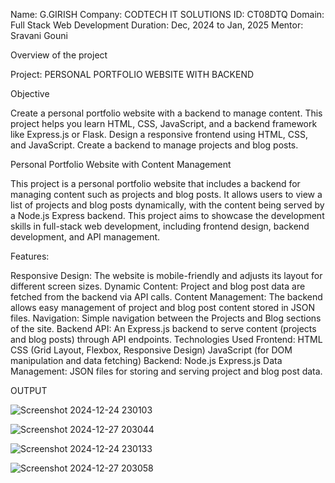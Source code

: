 Name: G.GIRISH
Company: CODTECH IT SOLUTIONS
ID: CT08DTQ
Domain: Full Stack Web Development
Duration: Dec, 2024 to Jan, 2025
Mentor: Sravani Gouni

Overview of the project

Project: PERSONAL PORTFOLIO WEBSITE WITH BACKEND

Objective

Create a personal portfolio website with a backend to manage content. This
project helps you learn HTML, CSS, JavaScript, and a backend framework like
Express.js or Flask. Design a responsive frontend using HTML, CSS, and
JavaScript. Create a backend to manage projects and blog posts.

Personal Portfolio Website with Content Management

This project is a personal portfolio website that includes a backend for managing content such as projects and blog posts. It allows users to view a list of projects and blog posts dynamically, with the content being served by a Node.js Express backend. This project aims to showcase the development skills in full-stack web development, including frontend design, backend development, and API management.

Features:

Responsive Design: The website is mobile-friendly and adjusts its layout for different screen sizes.
Dynamic Content: Project and blog post data are fetched from the backend via API calls.
Content Management: The backend allows easy management of project and blog post content stored in JSON files.
Navigation: Simple navigation between the Projects and Blog sections of the site.
Backend API: An Express.js backend to serve content (projects and blog posts) through API endpoints.
Technologies Used
Frontend:
HTML
CSS (Grid Layout, Flexbox, Responsive Design)
JavaScript (for DOM manipulation and data fetching)
Backend:
Node.js
Express.js
Data Management:
JSON files for storing and serving project and blog post data.

OUTPUT

![Screenshot 2024-12-24 230103](https://github.com/user-attachments/assets/b1bafae0-a6c7-4f57-8bb6-71da14d6670c)

![Screenshot 2024-12-27 203044](https://github.com/user-attachments/assets/cda390e5-62b6-4670-8bc7-2197349aeadd)

![Screenshot 2024-12-24 230133](https://github.com/user-attachments/assets/199015bb-724d-4a78-9f9c-ffe5540090d2)

![Screenshot 2024-12-27 203058](https://github.com/user-attachments/assets/8549d20f-fa7b-4cd3-84b1-8f75fec84405)
